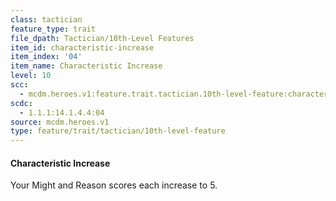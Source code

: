 ```yaml
---
class: tactician
feature_type: trait
file_dpath: Tactician/10th-Level Features
item_id: characteristic-increase
item_index: '04'
item_name: Characteristic Increase
level: 10
scc:
  - mcdm.heroes.v1:feature.trait.tactician.10th-level-feature:characteristic-increase
scdc:
  - 1.1.1:14.1.4.4:04
source: mcdm.heroes.v1
type: feature/trait/tactician/10th-level-feature
---
```


#### Characteristic Increase

Your Might and Reason scores each increase to 5.
